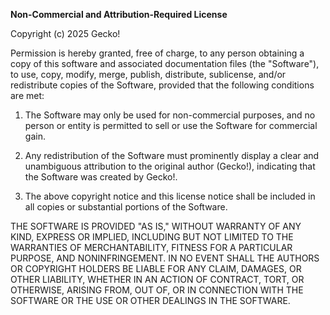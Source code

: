 **Non-Commercial and Attribution-Required License**

Copyright (c) 2025 Gecko!

Permission is hereby granted, free of charge, to any person obtaining a copy
of this software and associated documentation files (the "Software"), to use,
copy, modify, merge, publish, distribute, sublicense, and/or redistribute
copies of the Software, provided that the following conditions are met:

1. The Software may only be used for non-commercial purposes, and no person or entity is permitted to sell or use the Software for commercial gain.

2. Any redistribution of the Software must prominently display a clear and unambiguous attribution to the original author (Gecko!), indicating that the Software was created by Gecko!.

3. The above copyright notice and this license notice shall be included in all copies or substantial portions of the Software.

THE SOFTWARE IS PROVIDED "AS IS," WITHOUT WARRANTY OF ANY KIND, EXPRESS OR IMPLIED, INCLUDING BUT NOT LIMITED TO THE WARRANTIES OF MERCHANTABILITY, FITNESS FOR A PARTICULAR PURPOSE, AND NONINFRINGEMENT. IN NO EVENT SHALL THE AUTHORS OR COPYRIGHT HOLDERS BE LIABLE FOR ANY CLAIM, DAMAGES, OR OTHER LIABILITY, WHETHER IN AN ACTION OF CONTRACT, TORT, OR OTHERWISE, ARISING FROM, OUT OF, OR IN CONNECTION WITH THE SOFTWARE OR THE USE OR OTHER DEALINGS IN THE SOFTWARE.
